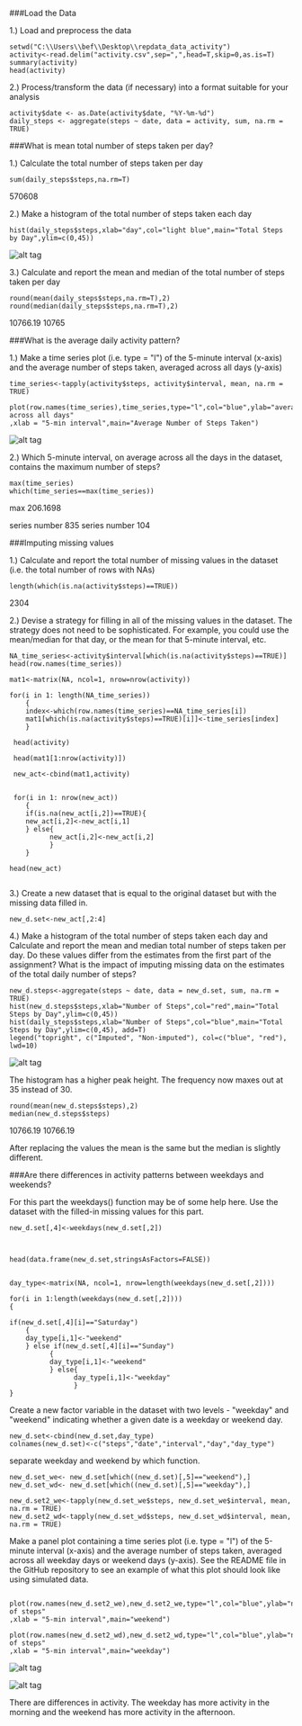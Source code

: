 ###Load the Data

1.) Load and preprocess the data
```{r}
setwd("C:\\Users\\bef\\Desktop\\repdata_data_activity")
activity<-read.delim("activity.csv",sep=",",head=T,skip=0,as.is=T)
summary(activity)
head(activity)
```

2.) Process/transform the data (if necessary) into a format suitable for your analysis

```{r}
activity$date <- as.Date(activity$date, "%Y-%m-%d")
daily_steps <- aggregate(steps ~ date, data = activity, sum, na.rm = TRUE)
```
###What is mean total number of steps taken per day?

1.) Calculate the total number of steps taken per day
```{r}
sum(daily_steps$steps,na.rm=T)
```
570608

2.) Make a histogram of the total number of steps taken each day

```{r}
hist(daily_steps$steps,xlab="day",col="light blue",main="Total Steps by Day",ylim=c(0,45))
```
![alt tag](https://github.com/brianfleharty/Coursera-Reproducible-Research-Peer-Assessment-1/blob/master/total_steps_hist01.png)

3.) Calculate and report the mean and median of the total number of steps taken per day

```{r}
round(mean(daily_steps$steps,na.rm=T),2)
round(median(daily_steps$steps,na.rm=T),2)
```
10766.19
10765

###What is the average daily activity pattern?

1.) Make a time series plot (i.e. type = "l") of the 5-minute interval (x-axis) and the 
average number of steps taken, averaged across all days (y-axis)
```{r}
time_series<-tapply(activity$steps, activity$interval, mean, na.rm = TRUE)

plot(row.names(time_series),time_series,type="l",col="blue",ylab="average across all days"
,xlab = "5-min interval",main="Average Number of Steps Taken")
```
![alt tag](https://github.com/brianfleharty/Coursera-Reproducible-Research-Peer-Assessment-1/blob/master/time_series02.png)

2.) Which 5-minute interval, on average across all the days in the dataset, contains 
the maximum number of steps?
```{r}
max(time_series)
which(time_series==max(time_series))
```
max 206.1698

series number 835
series number 104

###Imputing missing values

1.) Calculate and report the total number of missing values in the dataset (i.e. the total 
number of rows with NAs)
```{r}
length(which(is.na(activity$steps)==TRUE))
```
2304

2.) Devise a strategy for filling in all of the missing values in the dataset. The strategy 
does not need to be sophisticated. For example, you could use the mean/median for that day, 
or the mean for that 5-minute interval, etc.

```{r}
NA_time_series<-activity$interval[which(is.na(activity$steps)==TRUE)]
head(row.names(time_series))

mat1<-matrix(NA, ncol=1, nrow=nrow(activity))

for(i in 1: length(NA_time_series))
	{
	index<-which(row.names(time_series)==NA_time_series[i])
	mat1[which(is.na(activity$steps)==TRUE)[i]]<-time_series[index]
	}	
	
 head(activity)
 
 head(mat1[1:nrow(activity)])
 
 new_act<-cbind(mat1,activity)
 
 
 for(i in 1: nrow(new_act))
	{
	if(is.na(new_act[i,2])==TRUE){
	new_act[i,2]<-new_act[i,1]
	} else{
		  new_act[i,2]<-new_act[i,2]
		  }
	}

head(new_act)
 
```
3.) Create a new dataset that is equal to the original dataset but with the missing data 
filled in.
```{r}
new_d.set<-new_act[,2:4]
```
4.) Make a histogram of the total number of steps taken each day and Calculate and report 
the mean and median total number of steps taken per day. Do these values differ from the 
estimates from the first part of the assignment? What is the impact of imputing missing 
data on the estimates of the total daily number of steps?
```{r}
new_d.steps<-aggregate(steps ~ date, data = new_d.set, sum, na.rm = TRUE)
hist(new_d.steps$steps,xlab="Number of Steps",col="red",main="Total Steps by Day",ylim=c(0,45))
hist(daily_steps$steps,xlab="Number of Steps",col="blue",main="Total Steps by Day",ylim=c(0,45), add=T)
legend("topright", c("Imputed", "Non-imputed"), col=c("blue", "red"), lwd=10)
```
![alt tag](https://github.com/brianfleharty/Coursera-Reproducible-Research-Peer-Assessment-1/blob/master/total_steps02.png)

The histogram has a higher peak height. The frequency now maxes out at 35 instead of 30.

```{r}
round(mean(new_d.steps$steps),2)
median(new_d.steps$steps)
```
10766.19
10766.19


After replacing the values the mean is the same but the median is slightly different.

###Are there differences in activity patterns between weekdays and weekends?


For this part the weekdays() function may be of some help here. Use the dataset 
with the filled-in missing values for this part.


```{r}
new_d.set[,4]<-weekdays(new_d.set[,2])



head(data.frame(new_d.set,stringsAsFactors=FALSE))


day_type<-matrix(NA, ncol=1, nrow=length(weekdays(new_d.set[,2])))

for(i in 1:length(weekdays(new_d.set[,2])))
{

if(new_d.set[,4][i]=="Saturday")
	{
	day_type[i,1]<-"weekend"
	} else if(new_d.set[,4][i]=="Sunday")
		  {
		  day_type[i,1]<-"weekend"
		  } else{
		        day_type[i,1]<-"weekday"
		        }
}
```


Create a new factor variable in the dataset with two levels - "weekday" and "weekend" 
indicating whether a given date is a weekday or weekend day.
```{r}
new_d.set<-cbind(new_d.set,day_type)
colnames(new_d.set)<-c("steps","date","interval","day","day_type")
```

separate weekday and weekend by which function.

```{r}
new_d.set_we<- new_d.set[which((new_d.set)[,5]=="weekend"),]
new_d.set_wd<- new_d.set[which((new_d.set)[,5]=="weekday"),]

new_d.set2_we<-tapply(new_d.set_we$steps, new_d.set_we$interval, mean, na.rm = TRUE)
new_d.set2_wd<-tapply(new_d.set_wd$steps, new_d.set_wd$interval, mean, na.rm = TRUE)

```
Make a panel plot containing a time series plot (i.e. type = "l") of the 5-minute interval 
(x-axis) and the average number of steps taken, averaged across all weekday days or weekend days 
(y-axis). See the README file in the GitHub repository to see an example of what this plot should 
look like using simulated data.

```{r}

plot(row.names(new_d.set2_we),new_d.set2_we,type="l",col="blue",ylab="number of steps"
,xlab = "5-min interval",main="weekend")

plot(row.names(new_d.set2_wd),new_d.set2_wd,type="l",col="blue",ylab="number of steps"
,xlab = "5-min interval",main="weekday")
```
![alt tag](https://github.com/brianfleharty/Coursera-Reproducible-Research-Peer-Assessment-1/blob/master/weekend.png)

![alt tag](https://github.com/brianfleharty/Coursera-Reproducible-Research-Peer-Assessment-1/blob/master/weekday.png)

There are differences in activity.  The weekday has more activity in the morning and the weekend 
has more activity in the afternoon.
